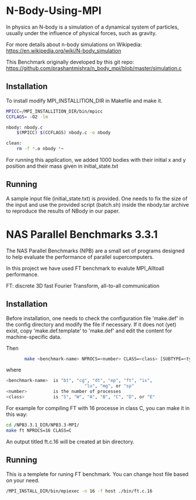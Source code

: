 # N-Body-Using-MPI

In physics an N-body is a simulation of a dynamical system of particles, usually under the influence of physical forces, such as gravity.

For more details about n-body simulations on Wikipedia: https://en.wikipedia.org/wiki/N-body_simulation

This Benchmark originally developed by this git repo: https://github.com/prashantmishra/n_body_mpi/blob/master/simulation.c


## Installation
To install modify MPI_INSTALLITION_DIR in Makefile and make it.

```bash
MPICC=/MPI_INSTALLITION_DIR/bin/mpicc
CCFLAGS= -O2 -lm

nbody: nbody.c
	$(MPICC) $(CCFLAGS) nbody.c -o nbody

clean:
	rm -f *.o nbody *~
```

For running this application, we added 1000 bodies with their initial x and y position and their mass given in initial_state.txt

## Running

A sample input file (initial_state.txt) is provided. One needs to fix the size of the input and use the provided script (batch.sh) inside the nbody.tar archive to reproduce the results of NBody in our paper.





# NAS Parallel Benchmarks 3.3.1

The NAS Parallel Benchmarks (NPB) are a small set of programs designed to help evaluate the performance of parallel supercomputers.

In this project we have used FT benchmark to evalute MPI_Alltoall performance.

FT: discrete 3D fast Fourier Transform, all-to-all communication


## Installation
Before installation, one needs to check the configuration file 'make.def' in the config directory and modify the file if necessary. 
If it does not (yet) exist, copy 'make.def.template' to 'make.def' and edit the content for machine-specific data.  


Then
```bash
       make <benchmark-name> NPROCS=<number> CLASS=<class> [SUBTYPE=<type>] [VERSION=VEC]
```
where 

```bash
<benchmark-name>  is "bt", "cg", "dt", "ep", "ft", "is", 
                              "lu", "mg", or "sp"
<number>          is the number of processes
<class>           is "S", "W", "A", "B", "C", "D", or "E"
```

For example for compiling FT with 16 processe in class C, you can make it in this way:

```bash
cd /NPB3.3.1_DIR/NPB3.3-MPI/
make ft NPROCS=16 CLASS=C
```

An output titled ft.c.16 will be created at bin directory.
 
## Running

This is a templete for runing FT benchmark. You can change host file based on your need.

```bash
/MPI_INSTALL_DIR/bin/mpiexec -n 16 -f host ./bin/ft.c.16
```
